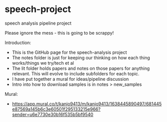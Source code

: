 # speech-project
speech analysis pipeline project

Please ignore the mess - this is going to be scrappy!

Introduction:
- This is the GitHub page for the speech-analysis project
- The notes folder is just for keeping our thinking on how each thing works/things we try/tech et al
- The lit folder holds papers and notes on those papers for anything relevant. This will evolve to include subfolders for each topic.
- I have put together a mural for ideas/pipeline discussion
- Intro into how to download samples is in notes > new_samples

Mural:
- https://app.mural.co/t/kanjo9413/m/kanjo9413/1638445890497/681445e87569a145b6c3e60501f295133215e966?sender=u6e7730e30b16f535b5bf9540
